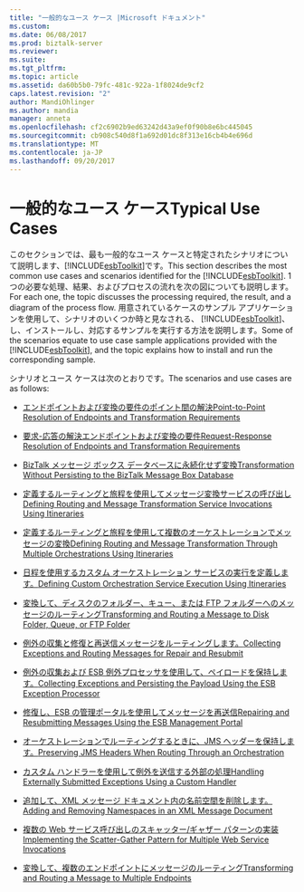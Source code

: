 ```yaml
---
title: "一般的なユース ケース |Microsoft ドキュメント"
ms.custom: 
ms.date: 06/08/2017
ms.prod: biztalk-server
ms.reviewer: 
ms.suite: 
ms.tgt_pltfrm: 
ms.topic: article
ms.assetid: da60b5b0-79fc-481c-922a-1f8024de9cf2
caps.latest.revision: "2"
author: MandiOhlinger
ms.author: mandia
manager: anneta
ms.openlocfilehash: cf2c6902b9ed63242d43a9ef0f90b8e6bc445045
ms.sourcegitcommit: cb908c540d8f1a692d01dc8f313e16cb4b4e696d
ms.translationtype: MT
ms.contentlocale: ja-JP
ms.lasthandoff: 09/20/2017
---
```

# <a name="typical-use-cases"></a><span data-ttu-id="bcd7a-102">一般的なユース ケース</span><span class="sxs-lookup"><span data-stu-id="bcd7a-102">Typical Use Cases</span></span>
<span data-ttu-id="bcd7a-103">このセクションでは、最も一般的なユース ケースと特定されたシナリオについて説明します、[!INCLUDE[esbToolkit](../includes/esbtoolkit-md.md)]です。</span><span class="sxs-lookup"><span data-stu-id="bcd7a-103">This section describes the most common use cases and scenarios identified for the [!INCLUDE[esbToolkit](../includes/esbtoolkit-md.md)].</span></span> <span data-ttu-id="bcd7a-104">1 つの必要な処理、結果、およびプロセスの流れを次の図についても説明します。</span><span class="sxs-lookup"><span data-stu-id="bcd7a-104">For each one, the topic discusses the processing required, the result, and a diagram of the process flow.</span></span> <span data-ttu-id="bcd7a-105">用意されているケースのサンプル アプリケーションを使用して、シナリオのいくつか時と見なされる、 [!INCLUDE[esbToolkit](../includes/esbtoolkit-md.md)]、し、インストールし、対応するサンプルを実行する方法を説明します。</span><span class="sxs-lookup"><span data-stu-id="bcd7a-105">Some of the scenarios equate to use case sample applications provided with the [!INCLUDE[esbToolkit](../includes/esbtoolkit-md.md)], and the topic explains how to install and run the corresponding sample.</span></span>  
  
 <span data-ttu-id="bcd7a-106">シナリオとユース ケースは次のとおりです。</span><span class="sxs-lookup"><span data-stu-id="bcd7a-106">The scenarios and use cases are as follows:</span></span>  
  
-   [<span data-ttu-id="bcd7a-107">エンドポイントおよび変換の要件のポイント間の解決</span><span class="sxs-lookup"><span data-stu-id="bcd7a-107">Point-to-Point Resolution of Endpoints and Transformation Requirements</span></span>](../esb-toolkit/point-to-point-resolution-of-endpoints-and-transformation-requirements.md)  
  
-   [<span data-ttu-id="bcd7a-108">要求-応答の解決エンドポイントおよび変換の要件</span><span class="sxs-lookup"><span data-stu-id="bcd7a-108">Request-Response Resolution of Endpoints and Transformation Requirements</span></span>](../esb-toolkit/request-response-resolution-of-endpoints-and-transformation-requirements.md)  
  
-   [<span data-ttu-id="bcd7a-109">BizTalk メッセージ ボックス データベースに永続化せず変換</span><span class="sxs-lookup"><span data-stu-id="bcd7a-109">Transformation Without Persisting to the BizTalk Message Box Database</span></span>](../esb-toolkit/transformation-without-persisting-to-the-biztalk-message-box-database.md)  
  
-   [<span data-ttu-id="bcd7a-110">定義するルーティングと旅程を使用してメッセージ変換サービスの呼び出し</span><span class="sxs-lookup"><span data-stu-id="bcd7a-110">Defining Routing and Message Transformation Service Invocations Using Itineraries</span></span>](../esb-toolkit/define-routing-and-message-transformation-service-invocations-using-itineraries.md)  
  
-   [<span data-ttu-id="bcd7a-111">定義するルーティングと旅程を使用して複数のオーケストレーションでメッセージの変換</span><span class="sxs-lookup"><span data-stu-id="bcd7a-111">Defining Routing and Message Transformation Through Multiple Orchestrations Using Itineraries</span></span>](../esb-toolkit/define-routing-and-message-transformation-through-multiple-orchestrations.md)  
  
-   [<span data-ttu-id="bcd7a-112">日程を使用するカスタム オーケストレーション サービスの実行を定義します。</span><span class="sxs-lookup"><span data-stu-id="bcd7a-112">Defining Custom Orchestration Service Execution Using Itineraries</span></span>](../esb-toolkit/defining-custom-orchestration-service-execution-using-itineraries.md)  
  
-   [<span data-ttu-id="bcd7a-113">変換して、ディスクのフォルダー、キュー、または FTP フォルダーへのメッセージのルーティング</span><span class="sxs-lookup"><span data-stu-id="bcd7a-113">Transforming and Routing a Message to Disk Folder, Queue, or FTP Folder</span></span>](../esb-toolkit/transforming-and-routing-a-message-to-disk-folder-queue-or-ftp-folder.md)  
  
-   [<span data-ttu-id="bcd7a-114">例外の収集と修復と再送信メッセージをルーティングします。</span><span class="sxs-lookup"><span data-stu-id="bcd7a-114">Collecting Exceptions and Routing Messages for Repair and Resubmit</span></span>](../esb-toolkit/collecting-exceptions-and-routing-messages-for-repair-and-resubmit.md)  
  
-   [<span data-ttu-id="bcd7a-115">例外の収集および ESB 例外プロセッサを使用して、ペイロードを保持します。</span><span class="sxs-lookup"><span data-stu-id="bcd7a-115">Collecting Exceptions and Persisting the Payload Using the ESB Exception Processor</span></span>](../esb-toolkit/collect-exceptions-and-persist-the-payload-using-the-esb-exception-processor.md)  
  
-   [<span data-ttu-id="bcd7a-116">修復し、ESB の管理ポータルを使用してメッセージを再送信</span><span class="sxs-lookup"><span data-stu-id="bcd7a-116">Repairing and Resubmitting Messages Using the ESB Management Portal</span></span>](../esb-toolkit/repairing-and-resubmitting-messages-using-the-esb-management-portal.md)  
  
-   [<span data-ttu-id="bcd7a-117">オーケストレーションでルーティングするときに、JMS ヘッダーを保持します。</span><span class="sxs-lookup"><span data-stu-id="bcd7a-117">Preserving JMS Headers When Routing Through an Orchestration</span></span>](../esb-toolkit/preserving-jms-headers-when-routing-through-an-orchestration.md)  
  
-   [<span data-ttu-id="bcd7a-118">カスタム ハンドラーを使用して例外を送信する外部の処理</span><span class="sxs-lookup"><span data-stu-id="bcd7a-118">Handling Externally Submitted Exceptions Using a Custom Handler</span></span>](../esb-toolkit/handling-externally-submitted-exceptions-using-a-custom-handler.md)  
  
-   [<span data-ttu-id="bcd7a-119">追加して、XML メッセージ ドキュメント内の名前空間を削除します。</span><span class="sxs-lookup"><span data-stu-id="bcd7a-119">Adding and Removing Namespaces in an XML Message Document</span></span>](../esb-toolkit/adding-and-removing-namespaces-in-an-xml-message-document.md)  
  
-   [<span data-ttu-id="bcd7a-120">複数の Web サービス呼び出しのスキャッター/ギャザー パターンの実装</span><span class="sxs-lookup"><span data-stu-id="bcd7a-120">Implementing the Scatter-Gather Pattern for Multiple Web Service Invocations</span></span>](../esb-toolkit/implementing-the-scatter-gather-pattern-for-multiple-web-service-invocations.md)  
  
-   [<span data-ttu-id="bcd7a-121">変換して、複数のエンドポイントにメッセージのルーティング</span><span class="sxs-lookup"><span data-stu-id="bcd7a-121">Transforming and Routing a Message to Multiple Endpoints</span></span>](../esb-toolkit/transforming-and-routing-a-message-to-multiple-endpoints.md)